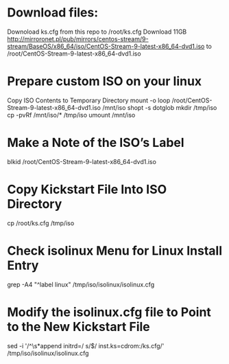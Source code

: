 # Download files:
Downoload ks.cfg from this repo to /root/ks.cfg
Download 11GB http://mirroronet.pl/pub/mirrors/centos-stream/9-stream/BaseOS/x86_64/iso/CentOS-Stream-9-latest-x86_64-dvd1.iso to /root/CentOS-Stream-9-latest-x86_64-dvd1.iso

# Prepare custom ISO on your linux
Copy ISO Contents to Temporary Directory
mount -o loop /root/CentOS-Stream-9-latest-x86_64-dvd1.iso /mnt/iso
shopt -s dotglob
mkdir /tmp/iso
cp -pvRf /mnt/iso/* /tmp/iso
umount /mnt/iso

# Make a Note of the ISO’s Label
blkid /root/CentOS-Stream-9-latest-x86_64-dvd1.iso

# Copy Kickstart File Into ISO Directory
cp /root/ks.cfg /tmp/iso

# Check isolinux Menu for Linux Install Entry
grep -A4 "^label linux" /tmp/iso/isolinux/isolinux.cfg

# Modify the isolinux.cfg file to Point to the New Kickstart File
sed -i '/^\s*append initrd=/ s/$/ inst.ks=cdrom:\/ks.cfg/' /tmp/iso/isolinux/isolinux.cfg
